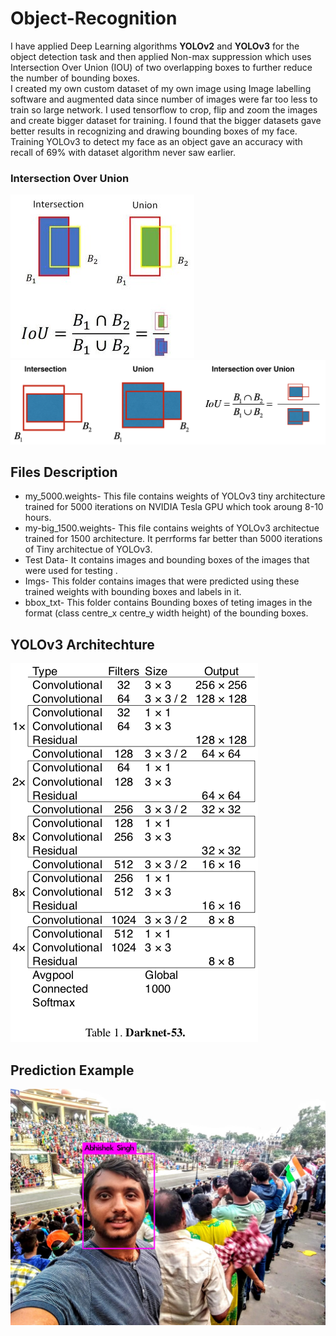 # Object-Recognition
I have applied Deep Learning algorithms **YOLOv2** and **YOLOv3** for the object detection task and then applied Non-max suppression which uses
Intersection Over Union (IOU) of two overlapping boxes to further reduce the number of bounding boxes. <br/>
I created my own custom dataset of my own image using Image labelling software and augmented data since number of images were far too less to train so large network. I used tensorflow to crop, flip and zoom the images and create bigger dataset for training. I found that the bigger datasets gave better results in recognizing and drawing bounding boxes of my face. <br/>
Training YOLOv3 to detect my face as an object gave an accuracy with recall of 69% with dataset algorithm never saw earlier.<br/>
### Intersection Over Union
![](https://github.com/asking28/Object-Recognition/blob/master/IOU2.jpg)
![](https://github.com/asking28/Object-Recognition/blob/master/iou.png)
## Files Description
- my_5000.weights- This file contains weights of YOLOv3 tiny architecture trained for 5000 iterations on NVIDIA Tesla GPU which took aroung 8-10 hours. 
- my-big_1500.weights- This file contains weights of YOLOv3 architectue trained for 1500 architecture. It perrforms far better than 5000 iterations of Tiny architectue of YOLOv3.
- Test Data- It contains images and bounding boxes of the images that were used for testing .
- Imgs- This folder contains images that were predicted using these trained weights with bounding boxes and labels in it.
- bbox_txt- This folder contains Bounding boxes of teting images in the format (class centre_x centre_y width height) of the bounding boxes.
## YOLOv3 Architechture
![](https://github.com/asking28/Object-Recognition/blob/master/yolo_archi.png)
## Prediction Example
![](https://github.com/asking28/Object-Recognition/blob/master/Imgs/predictions3.png)
